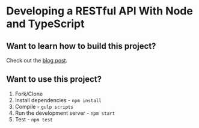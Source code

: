 # Developing a RESTful API With Node and TypeScript

## Want to learn how to build this project?

Check out the [blog post](http://mherman.org/blog/2016/11/05/developing-a-restful-api-with-node-and-typescript/#.WB3zyeErJE4).

## Want to use this project?

1. Fork/Clone
1. Install dependencies - `npm install`
1. Compile - `gulp scripts`
1. Run the development server - `npm start`
1. Test - `npm test`
